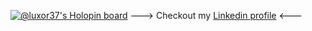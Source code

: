 [![@luxor37's Holopin board](https://holopin.io/api/user/board?user=luxor37)](https://holopin.io/@luxor37)
---> Checkout my [Linkedin profile](https://www.linkedin.com/in/remimartel/) <---














<!--
**luxor37/luxor37** is a ✨ _special_ ✨ repository because its `README.md` (this file) appears on your GitHub profile.

Here are some ideas to get you started:

- 🔭 I’m currently working on ...
- 🌱 I’m currently learning ...
- 👯 I’m looking to collaborate on ...
- 🤔 I’m looking for help with ...
- 💬 Ask me about ...
- 📫 How to reach me: ...
- 😄 Pronouns: ...
- ⚡ Fun fact: ...
-->
